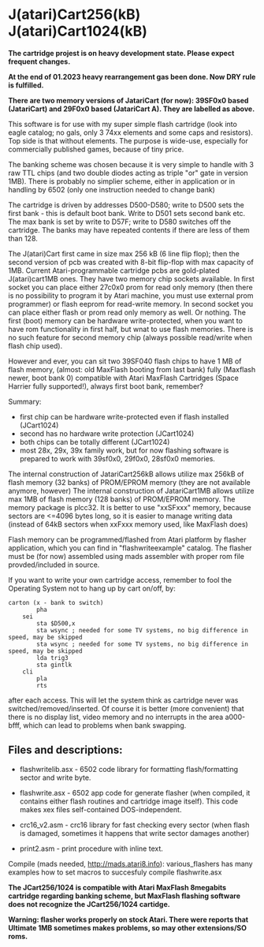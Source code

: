 # J(atari)Cart256(kB) J(atari)Cart1024(kB)

__The cartridge projest is on heavy development state. Please expect frequent changes.__

__At the end of 01.2023 heavy rearrangement gas been done. Now DRY rule is fulfilled.__

__There are two memory versions of JatariCart (for now): 39SF0x0 based (JatariCart) and 29F0x0 based (JatariCart A). They are labelled as above.__

This software is for use with my super simple flash cartridge (look into eagle catalog; no gals, only 3 74xx elements and some caps and resistors). Top side is that without elements. The purpose is wide-use, especially for commercially published games, because of tiny price.

The banking scheme was chosen because it is very simple to handle with 3 raw TTL chips (and two double diodes acting as triple "or" gate in version 1MB). There is probably no simplier scheme, either in application or in handling by 6502 (only one instruction needed to change bank)

The cartridge is driven by addresses D500-D580; write to D500 sets the first bank - this is default boot bank. Write to D501 sets second bank etc. The max bank is set by write to D57F; write to D580 switches off the cartridge. The banks may have repeated contents if there are less of them than 128.

The J(atari)Cart first came in size max 256 kB (6 line flip flop); then the second version of pcb was created with 8-bit flip-flop with max capacity of 1MB.
Current Atari-programmable cartridge pcbs are gold-plated J(atari)cart1MB ones. They have two memory chip sockets available. In first socket you can place either 27c0x0 prom for read only memory (then there is no possibility to program it by Atari machine, you must use external prom programmer) or flash eeprom for read-write memory. In second socket you can place either flash or prom read only memory as well. Or nothing. The first (boot) memory can be hardware write-protected, when you want to have rom functionality in first half, but wnat to use flash memories. There is no such feature for second memory chip (always possible read/write when flash chip used).

However and ever, you can sit two 39SF040 flash chips to have 1 MB of flash memory, (almost: old MaxFlash booting from last bank) fully (Maxflash newer, boot bank 0) compatible with Atari MaxFlash Cartridges (Space Harrier fully supported!), always first boot bank, remember?

Summary:
- first chip can be hardware write-protected even if flash installed (JCart1024)
- second has no hardware write protection (JCart1024)
- both chips can be totally different (JCart1024)
- most 28x, 29x, 39x family work, but for now flashing software is prepared to work with 39sf0x0, 29f0x0, 28sf0x0 memories.

The internal construction of JatariCart256kB allows utilize max 256kB of flash memory (32 banks) of PROM/EPROM memory (they are not available anymore, however)
The internal construction of JatariCart1MB allows utilize max 1MB of flash memory (128 banks) of PROM/EPROM memory.
The memory package is plcc32. It is better to use "xxSFxxx" memory, because sectors are <=4096 bytes long, so it is easier to manage writing data (instead of 64kB sectors when xxFxxx memory used, like MaxFlash does)

Flash memory can be programmed/flashed from Atari platform by flasher application, which you can find in "flashwriteexample" catalog.
The flasher must be (for now) assembled using mads assembler with proper rom file provded/included in source.

If you want to write your own cartridge access, remember to fool the Operating System not to hang up by cart on/off, by:

```
carton (x - bank to switch) 
        pha 
	sei
        sta $D500,x
        sta wsync ; needed for some TV systems, no big difference in speed, may be skipped
        sta wsync ; needed for some TV systems, no big difference in speed, may be skipped
        lda trig3 
        sta gintlk 
	cli
        pla 
        rts  
```

after each access. This will let the system think as cartridge never was switched/removed/inserted. Of course it is better (more convenient) that there is no display list, video memory and no interrupts in the area a000-bfff, which can lead to problems when bank swapping.

## Files and descriptions:

* flashwritelib.asx - 6502 code library for formatting flash/formatting sector and write byte.

* flashwrite.asx - 6502 app code for generate flasher (when compiled, it contains either flash routines and cartridge image itself). This code makes xex files self-contained DOS-independent.

* crc16_v2.asm - crc16 library for fast checking every sector (when flash is damaged, sometimes it happens that write sector damages another)

* print2.asm - print procedure with inline text.

Compile (mads needed, http://mads.atari8.info): various_flashers has many examples how to set macros to succesfuly compile flashwrite.asx

__The JCart256/1024 is compatible with Atari MaxFlash 8megabits cartridge regarding banking scheme, but MaxFlash flashing software does not recognize the JCart256/1024 cartidge.__

__Warning: flasher works properly on stock Atari. There were reports that Ultimate 1MB sometimes makes problems, so may other extensions/SO roms.__

